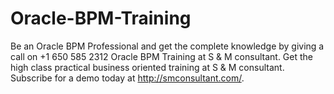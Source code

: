 # Oracle-BPM-Training
Be an Oracle BPM Professional and get the complete knowledge by giving a call on +1 650 585 2312 Oracle BPM Training at S &amp; M consultant. Get the high class practical business oriented training at S &amp; M consultant. Subscribe for a demo today at http://smconsultant.com/.
